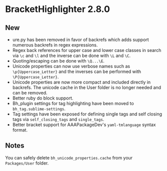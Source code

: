 # BracketHighlighter 2.8.0

## New
- ure.py has been removed in favor of backrefs which adds support numerous backrefs in regex expressions.
- Regex back references for upper case and lower case classes in search via `\c` and `\l` and the inverse can be done with `\L` and `\C`.
- Quoting/escaping can be done with `\Q...\E`.
- Unicode properties can now use verbose names such as `\p{Uppercase_Letter}` and the inverses can be performed with `\P{Uppercase_Letter}`.
- Unicode properties are now more compact and included directly in backrefs.  The unicode cache in the User folder is no longer needed and can be removed.
- Better ruby do block support.
- Bh_plugin settings for tag highlighting have been moved to `bh_tag.sublime-settings`.
- Tag settings have been exposed for defining single tags and self closing tags via `self_closing_tags` and `single_tags`.
- Better bracket support for AAAPackageDev's `yaml-tmlanguage` syntax format.

## Notes
You can safely delete `bh_unicode_properties.cache` from your `Packages/User` folder.
